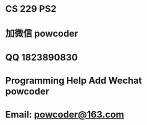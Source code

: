 # CS 229 PS2
# 加微信 powcoder

# QQ 1823890830

# Programming Help Add Wechat powcoder

# Email: powcoder@163.com

